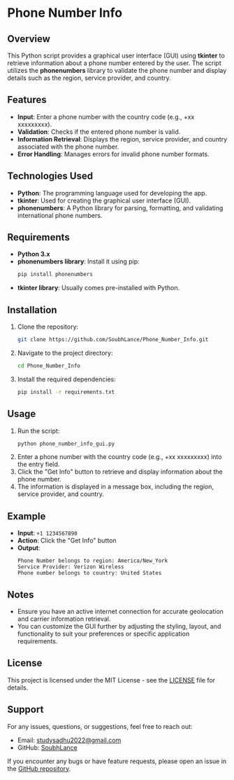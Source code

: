 # Phone Number Info

## Overview
This Python script provides a graphical user interface (GUI) using **tkinter** to retrieve information about a phone number entered by the user. The script utilizes the **phonenumbers** library to validate the phone number and display details such as the region, service provider, and country.

## Features
- **Input**: Enter a phone number with the country code (e.g., +xx xxxxxxxxx).
- **Validation**: Checks if the entered phone number is valid.
- **Information Retrieval**: Displays the region, service provider, and country associated with the phone number.
- **Error Handling**: Manages errors for invalid phone number formats.

## Technologies Used
- **Python**: The programming language used for developing the app.
- **tkinter**: Used for creating the graphical user interface (GUI).
- **phonenumbers**: A Python library for parsing, formatting, and validating international phone numbers.

## Requirements
- **Python 3.x**
- **phonenumbers library**: Install it using pip:
    ```bash
    pip install phonenumbers
    ```
- **tkinter library**: Usually comes pre-installed with Python.

## Installation
1. Clone the repository:
    ```bash
    git clone https://github.com/SoubhLance/Phone_Number_Info.git
    ```
2. Navigate to the project directory:
    ```bash
    cd Phone_Number_Info
    ```
3. Install the required dependencies:
    ```bash
    pip install -r requirements.txt
    ```

## Usage
1. Run the script:
    ```bash
    python phone_number_info_gui.py
    ```
2. Enter a phone number with the country code (e.g., +xx xxxxxxxxx) into the entry field.
3. Click the "Get Info" button to retrieve and display information about the phone number.
4. The information is displayed in a message box, including the region, service provider, and country.

## Example
- **Input**: `+1 1234567890`
- **Action**: Click the "Get Info" button
- **Output**:
    ```
    Phone Number belongs to region: America/New_York
    Service Provider: Verizon Wireless
    Phone number belongs to country: United States
    ```

## Notes
- Ensure you have an active internet connection for accurate geolocation and carrier information retrieval.
- You can customize the GUI further by adjusting the styling, layout, and functionality to suit your preferences or specific application requirements.

## License
This project is licensed under the MIT License - see the [LICENSE](LICENSE) file for details.

## Support
For any issues, questions, or suggestions, feel free to reach out:

- Email: [studysadhu2022@gmail.com](mailto:studysadhu2022@gmail.com)
- GitHub: [SoubhLance](https://github.com/SoubhLance)

If you encounter any bugs or have feature requests, please open an issue in the [GitHub repository](https://github.com/SoubhLance/Phone_Number_Info/issues).

